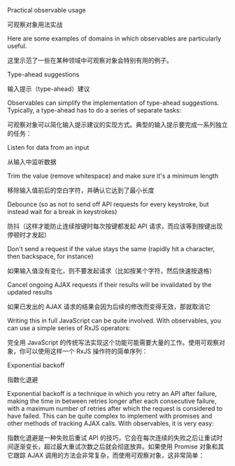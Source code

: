 Practical observable usage

可观察对象用法实战

Here are some examples of domains in which observables are particularly useful.

这里示范了一些在某种领域中可观察对象会特别有用的例子。

Type-ahead suggestions

输入提示（type-ahead）建议

Observables can simplify the implementation of type-ahead suggestions.
Typically, a type-ahead has to do a series of separate tasks:

可观察对象可以简化输入提示建议的实现方式。典型的输入提示要完成一系列独立的任务：

Listen for data from an input

从输入中监听数据

Trim the value \(remove whitespace\) and make sure it's a minimum length

移除输入值前后的空白字符，并确认它达到了最小长度

Debounce \(so as not to send off API requests for every keystroke, but instead wait for a break in keystrokes\)

防抖（这样才能防止连续按键时每次按键都发起 API 请求，而应该等到按键出现停顿时才发起）

Don't send a request if the value stays the same \(rapidly hit a character, then backspace, for instance\)

如果输入值没有变化，则不要发起请求（比如按某个字符，然后快速按退格）

Cancel ongoing AJAX requests if their results will be invalidated by the updated results

如果已发出的 AJAX 请求的结果会因为后续的修改而变得无效，那就取消它

Writing this in full JavaScript can be quite involved.
With observables, you can use a simple series of RxJS operators:

完全用 JavaScript 的传统写法实现这个功能可能需要大量的工作。使用可观察对象，你可以使用这样一个 RxJS 操作符的简单序列：

Exponential backoff

指数化退避

Exponential backoff is a technique in which you retry an API after failure, making the time in between retries longer after each consecutive failure, with a maximum number of retries after which the request is considered to have failed.
This can be quite complex to implement with promises and other methods of tracking AJAX calls.
With observables, it is very easy:

指数化退避是一种失败后重试 API 的技巧，它会在每次连续的失败之后让重试时间逐渐变长，超过最大重试次数之后就会彻底放弃。如果使用 Promise 对象和其它跟踪 AJAX 调用的方法会非常复杂，而使用可观察对象，这非常简单：